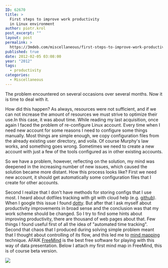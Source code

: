 ```yaml
---
ID: 62670
title: >
  First steps to improve work productivity
  in Linux environment
author: piotr.krol
post_excerpt: ""
layout: post
permalink: >
  https://3mdeb.com/miscellaneous/first-steps-to-improve-work-productivity-in-linux-environment/
published: true
date: 2012-02-05 03:08:00
year: "2012"
tags:
  - productivity
categories:
  - Miscellaneous
---
```

The problem encountered on several occasions over several months. Now it is time
to deal with it.

How did this happen? As always, resources were not sufficient,
and if we can not increase the amount of resources we must strive to optimize
their use.In this case, it was about time. While reading my last acquisition,
once again I faced the problem of re-configure Linux account. Every time when I
need new account for some reasons I need to configure some things manually. Most
things are simple enough, we copy configuration files from the already existing
user directory, and voila. Of course Murphy's law works, and something goes
wrong. Sometimes we need to create a new account with just a few of the tools
configured as in other existing accounts.

So we have a problem, however, reflecting on the solution, my mind was deepened
in the increasing number of new issues, which caused the solution became more
distant. How this process looks like? First we need new account, it should get
automatically some configuration files that I create for other accounts.

Second I realize that I don't have methods for storing configs that I use most.
I heard about dotfiles tracking with git with cloud help (e.g. [github][1]).
When I google this issue I found [dotty][2]. But after that I ask myself about
productivity improvements in broad sense and the conclusion was that my work
scheme should be changed. So I try to find some hints about improving
productivity, there are thousand of web pages about that. Few things I found
useful first of all the idea of "automated time tracking". Second that chaos
that I produced during solving simple problem meant that I thought about
controlling of its flow, and this led me to [mind mapping][3] technique. AFAIK
[FreeMind][4] is the best free software for playing with this way of data
presentation. Below I attach my first mind map in FreeMind, this is of course
beta version.

![][5]

 [1]: https://github.com/
 [2]: https://github.com/trym/dotty
 [3]: http://en.wikipedia.org/wiki/Mind_map
 [4]: http://freemind.sourceforge.net/wiki/index.php/Main_Page
 [5]: /img/improve_productivity.png
